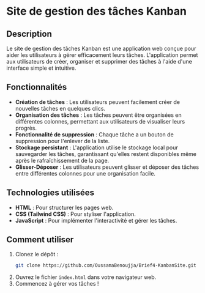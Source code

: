 
# Site de gestion des tâches Kanban

## Description

Le site de gestion des tâches Kanban est une application web conçue pour aider les utilisateurs à gérer efficacement leurs tâches. L'application permet aux utilisateurs de créer, organiser et supprimer des tâches à l'aide d'une interface simple et intuitive.

## Fonctionnalités

- **Création de tâches** : Les utilisateurs peuvent facilement créer de nouvelles tâches en quelques clics.
- **Organisation des tâches** : Les tâches peuvent être organisées en différentes colonnes, permettant aux utilisateurs de visualiser leurs progrès.
- **Fonctionnalité de suppression** : Chaque tâche a un bouton de suppression pour l'enlever de la liste.
- **Stockage persistant** : L'application utilise le stockage local pour sauvegarder les tâches, garantissant qu'elles restent disponibles même après le rafraîchissement de la page.
- **Glisser-Déposer** : Les utilisateurs peuvent glisser et déposer des tâches entre différentes colonnes pour une organisation facile.

## Technologies utilisées

- **HTML** : Pour structurer les pages web.
- **CSS (Tailwind CSS)** : Pour styliser l'application.
- **JavaScript** : Pour implémenter l'interactivité et gérer les tâches.

## Comment utiliser

1. Clonez le dépôt :
   ```bash
   git clone https://github.com/OussamaBenoujja/Brief4-KanbanSite.git
   ```
2. Ouvrez le fichier `index.html` dans votre navigateur web.
3. Commencez à gérer vos tâches !